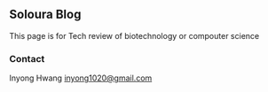 ## Soloura Blog

This page is for Tech review of biotechnology or compouter science


### Contact

Inyong Hwang [inyong1020@gmail.com](inyong1020@gmail.com)

